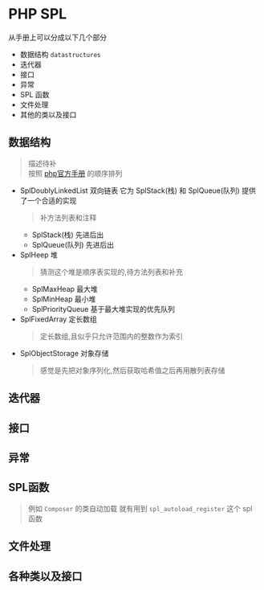 # PHP SPL

从手册上可以分成以下几个部分

* 数据结构 `datastructures`
* 迭代器
* 接口
* 异常
* SPL 函数
* 文件处理
* 其他的类以及接口

## 数据结构

> 描述待补  
> 按照 [php官方手册](http://php.net/manual/zh/spl.datastructures.php#spl.datastructures) 的顺序排列
* SplDoublyLinkedList 双向链表
  它为 SplStack(栈) 和 SplQueue(队列) 提供了一个合适的实现
  > 补方法列表和注释
  * SplStack(栈)
    先进后出
  * SplQueue(队列)
    先进后出
* SplHeep 堆
  > 猜测这个堆是顺序表实现的,待方法列表和补充
  * SplMaxHeap 最大堆
  * SplMinHeap 最小堆 
  * SplPriorityQueue 基于最大堆实现的优先队列
* SplFixedArray 定长数组
  > 定长数组,且似乎只允许范围内的整数作为索引
* SplObjectStorage 对象存储
  > 感觉是先把对象序列化,然后获取哈希值之后再用散列表存储
  
## 迭代器


## 接口


## 异常


## SPL函数
  > 例如 `Composer` 的类自动加载 就有用到 `spl_autoload_register` 这个 spl 函数
  
## 文件处理


## 各种类以及接口
